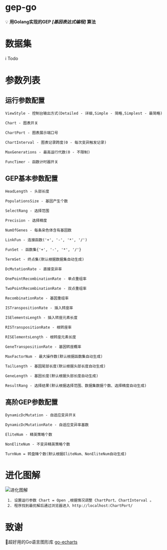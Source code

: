 # gep-go
 💡 **用Golang实现的GEP *[基因表达式编程]* 算法**
# 数据集

ℹ️ Todo

# 参数列表

## 运行参数配置
```
ViewStyle - 控制台输出方式(Detailed - 详细,Simple - 简略,Simplest - 最简略)

Chart - 图表开关

ChartPort - 图表展示端口号

ChartInterval - 图表记录跨度(0 - 每次变异触发记录)

MaxGenerations - 最高运行代数(0 - 不限制)

FuncTimer - 函数计时器开关
```

## GEP基本参数配置
```
HeadLength - 头部长度

PopulationsSize - 基因产生个数

SelectRang - 选择范围

Precision - 选择精度

NumOfGenes - 每条染色体含有基因数

LinkFun - 连接函数('+', '-', '*', '/')

FunSet - 函数集{'+', '-', '*', '/'}

TermSet - 终点集(默认根据数据集自动生成)

DcMutationRate - 直接变异率

OnePointRecombinationRate - 单点重组率

TwoPointRecombinationRate - 双点重组率

RecombinationRate - 基因重组率

ISTranspositionRate - 插入转座率

ISElementsLength - 插入转座元素长度

RISTranspositionRate - 根转座率

RISElementsLength - 根转座元素长度

GeneTranspositionRate - 基因转座概率

MaxFactorNum - 最大操作数(默认根据函数集自动生成)

TailLength - 基因尾部长度(默认根据头部长度自动生成)

GeneLength - 基因长度(默认根据头部长度自动生成)

ResultRang - 选择结果(默认根据选择范围、数据集数据个数、选择精度自动生成)
```

## 高阶GEP参数配置
```
DynamicDcMutation - 自适应变异开关

DynamicDcMutationRate - 自适应变异率基数

EliteNum - 精英策略个数

NonEliteNum - 不变异精英策略个数

TurnNum = 转盘赌个数(默认根据EliteNum、NonEliteNum自动生成)
```

# 进化图解
 ![进化图解](https://github.com/EricsmOOn/gep-go/blob/master/pic/%E8%BF%9B%E5%8C%96%E8%AF%A6%E7%BB%86.png)
 ```
  1. 设置运行参数 Chart = Open ,根据情况调整 ChartPort、ChartInterval 。
  2. 程序找到最优解后通过浏览器进入 http://localhost:ChartPort/
 ```
# 致谢
🌟超好用的Go语言图形库 [go-echarts](https://go-echarts.chenjiandongx.com)
